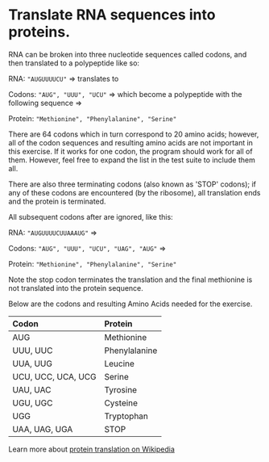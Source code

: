 # Translate RNA sequences into proteins.

RNA can be broken into three nucleotide sequences called codons, and then translated to a polypeptide like so:
 
RNA: `"AUGUUUUCU"` => translates to
 
Codons: `"AUG", "UUU", "UCU"`
=> which become a polypeptide with the following sequence =>
 
Protein: `"Methionine", "Phenylalanine", "Serine"`
 
There are 64 codons which in turn correspond to 20 amino acids; however, all of the codon sequences and resulting amino acids are not important in this exercise.  If it works for one codon, the program should work for all of them.
However, feel free to expand the list in the test suite to include them all.
 
There are also three terminating codons (also known as 'STOP' codons); if any of these codons are encountered (by the ribosome), all translation ends and the protein is terminated.
 
All subsequent codons after are ignored, like this:
 
RNA: `"AUGUUUUCUUAAAUG"` =>
 
Codons: `"AUG", "UUU", "UCU", "UAG", "AUG"` =>

Protein: `"Methionine", "Phenylalanine", "Serine"`

Note the stop codon terminates the translation and the final methionine is not translated into the protein sequence.

Below are the codons and resulting Amino Acids needed for the exercise.

Codon                 | Protein
:---                  | :---
AUG                   | Methionine
UUU, UUC              | Phenylalanine
UUA, UUG              | Leucine
UCU, UCC, UCA, UCG    | Serine
UAU, UAC              | Tyrosine
UGU, UGC              | Cysteine
UGG                   | Tryptophan
UAA, UAG, UGA         | STOP

Learn more about [protein translation on Wikipedia](http://en.wikipedia.org/wiki/Translation_(biology))

